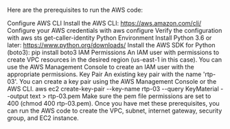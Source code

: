Here are the prerequisites to run the AWS code:

Configure AWS CLI
Install the AWS CLI: https://aws.amazon.com/cli/
Configure your AWS credentials with aws configure
Verify the configuration with aws sts get-caller-identity
Python Environment
Install Python 3.6 or later: https://www.python.org/downloads/
Install the AWS SDK for Python (boto3): pip install boto3
IAM Permissions
An IAM user with permissions to create VPC resources in the desired region (us-east-1 in this case).
You can use the AWS Management Console to create an IAM user with the appropriate permissions.
Key Pair
An existing key pair with the name 'rtp-03'.
You can create a key pair using the AWS Management Console or the AWS CLI. aws ec2 create-key-pair --key-name rtp-03 --query KeyMaterial --output text > rtp-03.pem
Make sure the pem file permissions are set to 400 (chmod 400 rtp-03.pem).
Once you have met these prerequisites, you can run the AWS code to create the VPC, subnet, internet gateway, security group, and EC2 instance.
